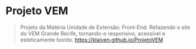 # Projeto VEM
> Projeto da Matéria Unidade de Extensão: Front-End. 
> Refazendo o site do VEM Grande Recife, tornando-o responsivo, acessível e esteticamente bonito.
> https://klaiven.github.io/ProjetoVEM
